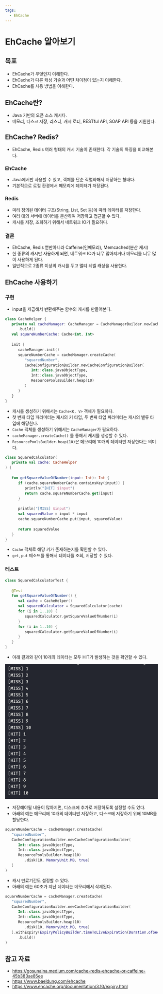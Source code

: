```yaml
---
tags:
  - EhCache
---
```

# EhCache 알아보기

## 목표

- EhCache가 무엇인지 이해한다.
- EhCache가 다른 캐싱 기술과 어떤 차이점이 있는지 이해한다.
- EhCache를 사용 방법을 이해한다.

## EhCache란?

- Java 기반의 오픈 소스 캐시다.
- 메모리, 디스크 저장, 리스너, 캐시 로더, RESTful API, SOAP API 등을 지원한다.

## EhCache? Redis?

- EhCache, Redis 여러 형태의 캐시 기술이 존재한다. 각 기술의 특징을 비교해본다.

### EhCache

- Java에서만 사용할 수 있고, 객체를 단순 직렬화해서 저장하는 형태다.
- 기본적으로 로컬 환경에서 메모리에 데이터가 저장된다.

### Redis

- 미리 정의된 데이터 구조(String, List, Set 등)에 따라 데이터를 저장한다.
- 여러 대의 서버에 데이터를 분산하여 저장하고 접근할 수 있다.
- 캐시를 저장, 조회하기 위해서 네트워크 IO가 필요하다.

### 결론

- EhCache, Redis 뿐만아니라 Caffeine(인메모리), Memcached(분산 캐시)
- 한 종류의 캐시만 사용하게 되면, 네트워크 IO가 너무 많아지거나 메모리를 너무 많이 사용하게 된다.
- 일반적으로 2종류 이상의 캐시를 두고 멀티 레벨 캐싱을 사용한다.

## EhCache 사용하기

### 구현

- input을 제곱해서 반환해주는 함수의 캐시를 만들어본다.

```kotlin
class CacheHelper {  
   private val cacheManager: CacheManager = CacheManagerBuilder.newCacheManagerBuilder()  
      .build()  
   val squareNumberCache: Cache<Int, Int>  
  
   init {  
      cacheManager.init()  
      squareNumberCache = cacheManager.createCache(  
         "squaredNumber",  
         CacheConfigurationBuilder.newCacheConfigurationBuilder(  
            Int::class.javaObjectType,  
            Int::class.javaObjectType,  
            ResourcePoolsBuilder.heap(10)  
         )  
      )  
   }  
}
```

- 캐시를 생성하기 위해서는 `Cache<K, V>` 객체가 필요하다.
- 첫 번째 타입 파라미터는 캐시의 키 타입, 두 번째 타입 파라미터는 캐시의 밸류 타입에 해당한다.
- `Cache` 객체를 생성하기 위해서는 `CacheManager`가 필요하다.
- `cacheManager.createCache()` 를 통해서 캐시를 생성할 수 있다.
- `ResourcePoolsBuilder.heap(10)`은 메모리에 10개의 데이터만 저장한다는 의미다.

```kotlin
class SquaredCalculator(  
   private val cache: CacheHelper  
) {  
  
   fun getSquareValueOfNumber(input: Int): Int {  
      if (cache.squareNumberCache.containsKey(input)) {  
         println("[HIT] $input")  
         return cache.squareNumberCache.get(input)  
      }  
  
      println("[MISS] $input")  
      val squaredValue = input * input  
      cache.squareNumberCache.put(input, squaredValue)  
  
      return squaredValue  
   }  
}
```

- `Cache` 객체로 해당 키가 존재하는지를 확인할 수 있다.
- `get`, `put` 메소드를 통해서 데이터를 조회, 저장할 수 있다.

### 테스트

```kotlin
class SquaredCalculatorTest {  
  
   @Test  
   fun getSquareValueOfNumber() {  
      val cache = CacheHelper()  
      val squaredCalculator = SquaredCalculator(cache)  
      for (i in 1..10) {  
         squaredCalculator.getSquareValueOfNumber(i)  
      }  
      for (i in 1..10) {  
         squaredCalculator.getSquareValueOfNumber(i)  
      }  
   }  
}
```

- 아래 결과와 같이 10개의 데이터는 모두 HIT가 발생하는 것을 확인할 수 있다.

![](assets/Pasted%20image%2020230404144340.png)

- 저장해야될 내용이 많아지면, 디스크에 추가로 저장하도록 설정할 수도 있다.
- 아래의 예는 메모리에 10개의 데이터만 저장하고, 디스크에 저장하기 위해 10MB를 할당한다.

```kotlin
squareNumberCache = cacheManager.createCache(
   "squaredNumber",
   CacheConfigurationBuilder.newCacheConfigurationBuilder(
      Int::class.javaObjectType,
      Int::class.javaObjectType,
      ResourcePoolsBuilder.heap(10)
         .disk(10, MemoryUnit.MB, true)
   )
)
```

- 캐시 만료기간도 설정할 수 있다.
- 아래의 예는 60초가 지난 데이터는 메모리에서 삭제된다.

```kotlin
squareNumberCache = cacheManager.createCache(  
   "squaredNumber",  
   CacheConfigurationBuilder.newCacheConfigurationBuilder(  
      Int::class.javaObjectType,  
      Int::class.javaObjectType,  
      ResourcePoolsBuilder.heap(10)  
         .disk(10, MemoryUnit.MB, true)  
   ).withExpiry(ExpiryPolicyBuilder.timeToLiveExpiration(Duration.ofSeconds(60)))  
      .build()  
)
```

## 참고 자료

- https://gosunaina.medium.com/cache-redis-ehcache-or-caffeine-45b383ae85ee
- https://www.baeldung.com/ehcache
- https://www.ehcache.org/documentation/3.10/expiry.html
